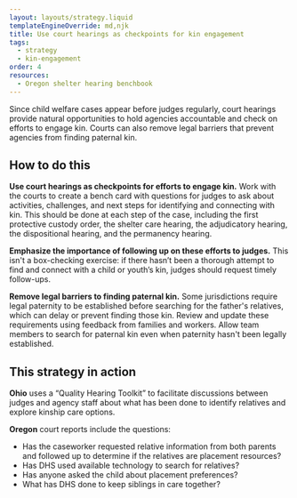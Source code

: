 ```yaml
---
layout: layouts/strategy.liquid
templateEngineOverride: md,njk
title: Use court hearings as checkpoints for kin engagement
tags:
  - strategy
  - kin-engagement
order: 4
resources:
  - Oregon shelter hearing benchbook
---
```

Since child welfare cases appear before judges regularly, court hearings provide natural opportunities to hold agencies accountable and check on efforts to engage kin. Courts can also remove legal barriers that prevent agencies from finding paternal kin.

## How to do this

**Use court hearings as checkpoints for efforts to engage kin.** Work with the courts to create a bench card with questions for judges to ask about activities, challenges, and next steps for identifying and connecting with kin. This should be done at each step of the case, including the first protective custody order, the shelter care hearing, the adjudicatory hearing, the dispositional hearing, and the permanency hearing.

**Emphasize the importance of following up on these efforts to judges.** This isn't a box-checking exercise: if there hasn’t been a thorough attempt to find and connect with a child or youth’s kin, judges should request timely follow-ups.

**Remove legal barriers to finding paternal kin.** Some jurisdictions require legal paternity to be established before searching for the father's relatives, which can delay or prevent finding those kin. Review and update these requirements using feedback from families and workers. Allow team members to search for paternal kin even when paternity hasn't been legally established.

## This strategy in action

**Ohio** uses a “Quality Hearing Toolkit” to facilitate discussions between judges and agency staff about what has been done to identify relatives and explore kinship care options.

**Oregon** court reports include the questions:

* Has the caseworker requested relative information from both parents and followed up to determine if the relatives are placement resources?  
* Has DHS used available technology to search for relatives?  
* Has anyone asked the child about placement preferences?  
* What has DHS done to keep siblings in care together?[](https://www.courts.oregon.gov/programs/jcip/Documents/Hearings-Shelter.pdf)
